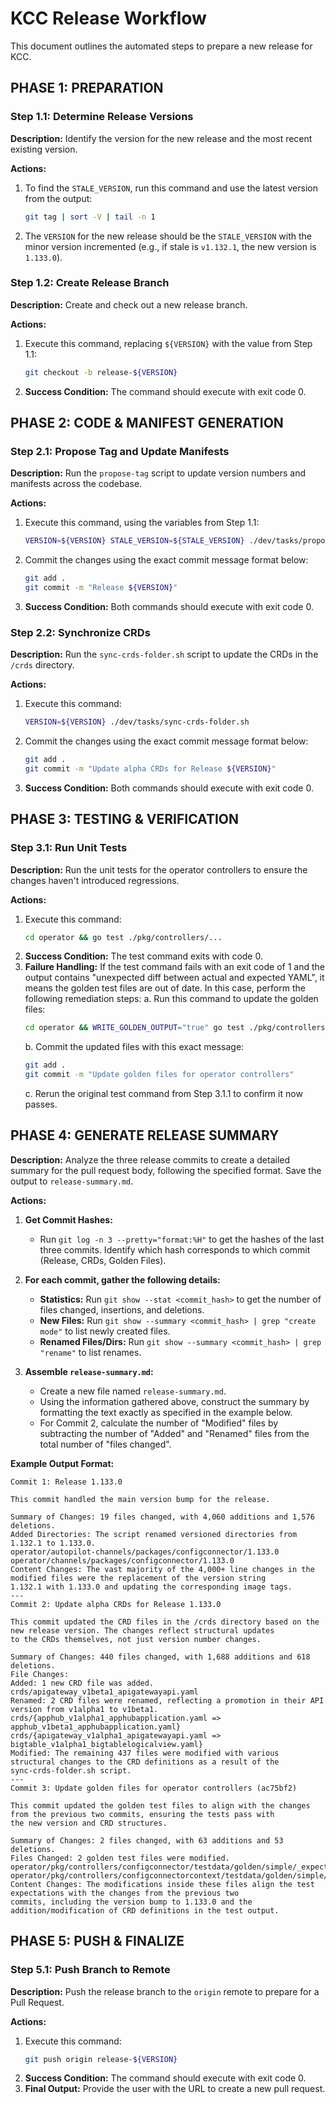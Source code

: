 
# KCC Release Workflow

This document outlines the automated steps to prepare a new release for KCC.

## PHASE 1: PREPARATION

### Step 1.1: Determine Release Versions

**Description:** Identify the version for the new release and the most recent existing version.

**Actions:**
1.  To find the `STALE_VERSION`, run this command and use the latest version from the output:
    ```bash
    git tag | sort -V | tail -n 1
    ```
2.  The `VERSION` for the new release should be the `STALE_VERSION` with the minor version incremented (e.g., if stale is `v1.132.1`, the new version is `1.133.0`).

### Step 1.2: Create Release Branch

**Description:** Create and check out a new release branch.

**Actions:**
1.  Execute this command, replacing `${VERSION}` with the value from Step 1.1:
    ```bash
    git checkout -b release-${VERSION}
    ```
2.  **Success Condition:** The command should execute with exit code 0.

## PHASE 2: CODE & MANIFEST GENERATION

### Step 2.1: Propose Tag and Update Manifests

**Description:** Run the `propose-tag` script to update version numbers and manifests across the codebase.

**Actions:**
1.  Execute this command, using the variables from Step 1.1:
    ```bash
    VERSION=${VERSION} STALE_VERSION=${STALE_VERSION} ./dev/tasks/propose-tag
    ```
2.  Commit the changes using the exact commit message format below:
    ```bash
    git add .
    git commit -m "Release ${VERSION}"
    ```
3.  **Success Condition:** Both commands should execute with exit code 0.

### Step 2.2: Synchronize CRDs

**Description:** Run the `sync-crds-folder.sh` script to update the CRDs in the `/crds` directory.

**Actions:**
1.  Execute this command:
    ```bash
    VERSION=${VERSION} ./dev/tasks/sync-crds-folder.sh
    ```
2.  Commit the changes using the exact commit message format below:
    ```bash
    git add .
    git commit -m "Update alpha CRDs for Release ${VERSION}"
    ```
3.  **Success Condition:** Both commands should execute with exit code 0.

## PHASE 3: TESTING & VERIFICATION

### Step 3.1: Run Unit Tests

**Description:** Run the unit tests for the operator controllers to ensure the changes haven't introduced regressions.

**Actions:**
1.  Execute this command:
    ```bash
    cd operator && go test ./pkg/controllers/...
    ```
2.  **Success Condition:** The test command exits with code 0.
3.  **Failure Handling:** If the test command fails with an exit code of 1 and the output contains "unexpected diff between actual and expected YAML", it means the golden test files are out of date. In this case, perform the following remediation steps:
    a. Run this command to update the golden files:
       ```bash
       cd operator && WRITE_GOLDEN_OUTPUT="true" go test ./pkg/controllers/...
       ```
    b. Commit the updated files with this exact message:
       ```bash
       git add .
       git commit -m "Update golden files for operator controllers"
       ```
    c. Rerun the original test command from Step 3.1.1 to confirm it now passes.

## PHASE 4: GENERATE RELEASE SUMMARY

**Description:** Analyze the three release commits to create a detailed summary for the pull request body, following the specified format. Save the output to `release-summary.md`.

**Actions:**

1.  **Get Commit Hashes:**
    *   Run `git log -n 3 --pretty="format:%H"` to get the hashes of the last three commits. Identify which hash corresponds to which commit (Release, CRDs, Golden Files).

2.  **For each commit, gather the following details:**
    *   **Statistics:** Run `git show --stat <commit_hash>` to get the number of files changed, insertions, and deletions.
    *   **New Files:** Run `git show --summary <commit_hash> | grep "create mode"` to list newly created files.
    *   **Renamed Files/Dirs:** Run `git show --summary <commit_hash> | grep "rename"` to list renames.

3.  **Assemble `release-summary.md`:**
    *   Create a new file named `release-summary.md`.
    *   Using the information gathered above, construct the summary by formatting the text exactly as specified in the example below.
    *   For Commit 2, calculate the number of "Modified" files by subtracting the number of "Added" and "Renamed" files from the total number of "files changed".

**Example Output Format:**

```text
Commit 1: Release 1.133.0

This commit handled the main version bump for the release.

Summary of Changes: 19 files changed, with 4,060 additions and 1,576 deletions.
Added Directories: The script renamed versioned directories from 1.132.1 to 1.133.0.
operator/autopilot-channels/packages/configconnector/1.133.0
operator/channels/packages/configconnector/1.133.0
Content Changes: The vast majority of the 4,000+ line changes in the modified files were the replacement of the version string
1.132.1 with 1.133.0 and updating the corresponding image tags.
---
Commit 2: Update alpha CRDs for Release 1.133.0

This commit updated the CRD files in the /crds directory based on the new release version. The changes reflect structural updates
to the CRDs themselves, not just version number changes.

Summary of Changes: 440 files changed, with 1,688 additions and 618 deletions.
File Changes:
Added: 1 new CRD file was added.
crds/apigateway_v1beta1_apigatewayapi.yaml
Renamed: 2 CRD files were renamed, reflecting a promotion in their API version from v1alpha1 to v1beta1.
crds/{apphub_v1alpha1_apphubapplication.yaml => apphub_v1beta1_apphubapplication.yaml}
crds/{apigateway_v1alpha1_apigatewayapi.yaml => bigtable_v1alpha1_bigtablelogicalview.yaml}
Modified: The remaining 437 files were modified with various structural changes to the CRD definitions as a result of the
sync-crds-folder.sh script.
---
Commit 3: Update golden files for operator controllers (ac75bf2)

This commit updated the golden test files to align with the changes from the previous two commits, ensuring the tests pass with
the new version and CRD structures.

Summary of Changes: 2 files changed, with 63 additions and 53 deletions.
Files Changed: 2 golden test files were modified.
operator/pkg/controllers/configconnector/testdata/golden/simple/_expected.yaml
operator/pkg/controllers/configconnectorcontext/testdata/golden/simple/_expected.yaml
Content Changes: The modifications inside these files align the test expectations with the changes from the previous two
commits, including the version bump to 1.133.0 and the addition/modification of CRD definitions in the test output.
```

## PHASE 5: PUSH & FINALIZE

### Step 5.1: Push Branch to Remote

**Description:** Push the release branch to the `origin` remote to prepare for a Pull Request.

**Actions:**
1.  Execute this command:
    ```bash
    git push origin release-${VERSION}
    ```
2.  **Success Condition:** The command should execute with exit code 0.
3.  **Final Output:** Provide the user with the URL to create a new pull request.
